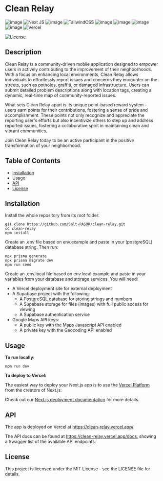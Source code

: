 # Clean Relay

![image](https://img.shields.io/badge/TypeScript-007ACC?style=for-the-badge&logo=typescript&logoColor=white)
![Next JS](https://img.shields.io/badge/Next-black?style=for-the-badge&logo=next.js&logoColor=white)
![image](https://img.shields.io/badge/React-20232A?style=for-the-badge&logo=react&logoColor=61DAFB)
![TailwindCSS](https://img.shields.io/badge/tailwindcss-%2338B2AC.svg?style=for-the-badge&logo=tailwind-css&logoColor=white)
![image](https://img.shields.io/badge/PostgreSQL-316192?style=for-the-badge&logo=postgresql&logoColor=white)
![image](https://img.shields.io/badge/Prisma-3982CE?style=for-the-badge&logo=Prisma&logoColor=white)
![image](https://img.shields.io/badge/Supabase-181818?style=for-the-badge&logo=supabase&logoColor=white)
![image](https://img.shields.io/badge/Google_Cloud-4285F4?style=for-the-badge&logo=google-cloud&logoColor=white)
![Vercel](https://img.shields.io/badge/vercel-%23000000.svg?style=for-the-badge&logo=vercel&logoColor=white)

[![License](https://img.shields.io/badge/license-MIT-blue.svg)](LICENSE)

## Description

<p>Clean Relay is a community-driven mobile application designed to empower users in actively contributing to the improvement of their neighborhoods. With a focus on enhancing local environments, Clean Relay allows individuals to effortlessly report issues and concerns they encounter on the streets, such as potholes, graffiti, or damaged infrastructure. Users can submit detailed problem descriptions along with location tags, creating a dynamic, real-time map of community-reported issues.</p>

<p>What sets Clean Relay apart is its unique point-based reward system – users earn points for their contributions, fostering a sense of pride and accomplishment. These points not only recognize and appreciate the reporting user's efforts but also incentivize others to step up and address reported issues, fostering a collaborative spirit in maintaining clean and vibrant communities.</p>

<p>Join Clean Relay today to be an active participant in the positive transformation of your neighborhood.</p>

## Table of Contents

- [Installation](#installation)
- [Usage](#usage)
- [API](#api)
- [License](#license)

## Installation

Install the whole repository from its root folder:

```
git clone https://github.com/Salt-RASOR/clean-relay.git
cd clean-relay
npm install
```

Create an .env file based on env.example and paste in your (postgreSQL) database string. Then run:

```
npx prisma generate
npx prisma migrate dev
npm run seed
```

Create an .env.local file based on env.local.example and paste in your variables from your database and storage services. You will need:

- A Vercel deployment site for external deployment
- A Supabase project with the following:
  - A PostgreSQL database for storing strings and numbers
  - A Supabase storage for files (images) with full public access for viewing
  - A Supabase authentication service
- Google Maps API keys:
  - A public key with the Maps Javascript API enabled
  - A private key with the Geocoding API enabled

## Usage

**To run locally:**

```
npm run dev
```

**To deploy to Vercel:**

The easiest way to deploy your Next.js app is to use the [Vercel Platform](https://vercel.com/new?utm_medium=default-template&filter=next.js&utm_source=create-next-app&utm_campaign=create-next-app-readme) from the creators of Next.js.

Check out our [Next.js deployment documentation](https://nextjs.org/docs/deployment) for more details.

## API

The app is deployed on Vercel at https://clean-relay.vercel.app/

The API docs can be found at https://clean-relay.vercel.app/docs, showing a Swagger list of the available API endpoints.

## License

This project is licensed under the MIT License - see the LICENSE file for details.
